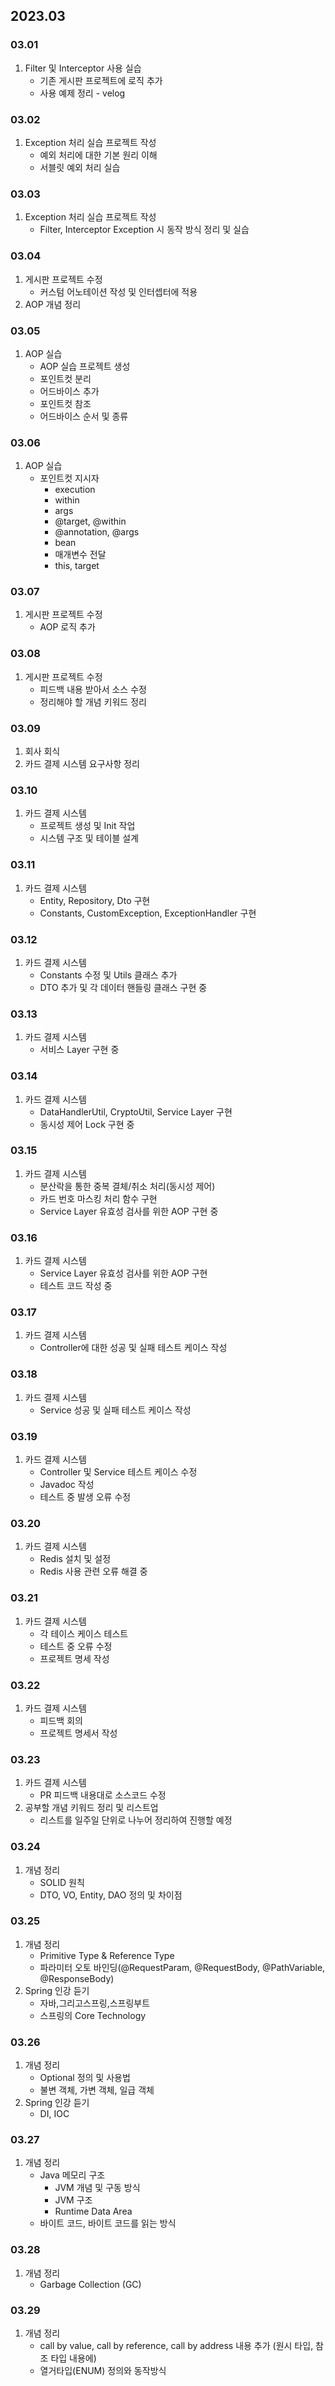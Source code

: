 ## 2023.03
### 03.01
1. Filter 및 Interceptor 사용 실습
   + 기존 게시판 프로젝트에 로직 추가
   + 사용 예제 정리 - velog
### 03.02
1. Exception 처리 실습 프로젝트 작성
   + 예외 처리에 대한 기본 원리 이해
   + 서블릿 예외 처리 실습
### 03.03
1. Exception 처리 실습 프로젝트 작성
   + Filter, Interceptor Exception 시 동작 방식 정리 및 실습
### 03.04
1. 게시판 프로젝트 수정
   + 커스텀 어노테이션 작성 및 인터셉터에 적용
2. AOP 개념 정리
### 03.05
1. AOP 실습
   + AOP 실습 프로젝트 생성
   + 포인트컷 분리
   + 어드바이스 추가
   + 포인트컷 참조
   + 어드바이스 순서 및 종류
### 03.06
1. AOP 실습
   + 포인트컷 지시자
     + execution
     + within
     + args
     + @target, @within
     + @annotation, @args
     + bean
     + 매개변수 전달
     + this, target
### 03.07
1. 게시판 프로젝트 수정
   + AOP 로직 추가
### 03.08
1. 게시판 프로젝트 수정
   + 피드백 내용 받아서 소스 수정
   + 정리해야 할 개념 키워드 정리
### 03.09
1. 회사 회식
2. 카드 결제 시스템 요구사항 정리
### 03.10
1. 카드 결제 시스템 
    + 프로젝트 생성 및 Init 작업
    + 시스템 구조 및 테이블 설계
### 03.11
1. 카드 결제 시스템
    + Entity, Repository, Dto 구현
    + Constants, CustomException, ExceptionHandler 구현
### 03.12
1. 카드 결제 시스템
    + Constants 수정 및 Utils 클래스 추가
    + DTO 추가 및 각 데이터 핸들링 클래스 구현 중
### 03.13
1. 카드 결제 시스템
    + 서비스 Layer 구현 중
### 03.14
1. 카드 결제 시스템
    + DataHandlerUtil, CryptoUtil, Service Layer 구현
    + 동시성 제어 Lock 구현 중
### 03.15
1. 카드 결제 시스템
    + 분산락을 통한 중복 결체/취소 처리(동시성 제어)
    + 카드 번호 마스킹 처리 함수 구현
    + Service Layer 유효성 검사를 위한 AOP 구현 중
### 03.16
1. 카드 결제 시스템
   + Service Layer 유효성 검사를 위한 AOP 구현
   + 테스트 코드 작성 중
### 03.17
1. 카드 결제 시스템
   + Controller에 대한 성공 및 실패 테스트 케이스 작성
### 03.18
1. 카드 결제 시스템
   + Service 성공 및 실패 테스트 케이스 작성
### 03.19
1. 카드 결제 시스템
   + Controller 및 Service 테스트 케이스 수정
   + Javadoc 작성
   + 테스트 중 발생 오류 수정
### 03.20
1. 카드 결제 시스템
   + Redis 설치 및 설정
   + Redis 사용 관련 오류 해결 중
### 03.21
1. 카드 결제 시스템
   + 각 테이스 케이스 테스트
   + 테스트 중 오류 수정
   + 프로젝트 명세 작성
### 03.22
1. 카드 결제 시스템
   + 피드백 회의
   + 프로젝트 명세서 작성
### 03.23
1. 카드 결제 시스템
   + PR 피드백 내용대로 소스코드 수정
2. 공부할 개념 키워드 정리 및 리스트업
   + 리스트를 일주일 단위로 나누어 정리하여 진행할 예정
### 03.24
1. 개념 정리
   + SOLID 원칙
   + DTO, VO, Entity, DAO 정의 및 차이점
### 03.25
1. 개념 정리
   + Primitive Type & Reference Type
   + 파라미터 오토 바인딩(@RequestParam, @RequestBody, @PathVariable, @ResponseBody)
2. Spring 인강 듣기
   + 자바,그리고스프링,스프링부트
   + 스프링의 Core Technology
### 03.26
1. 개념 정리
   + Optional 정의 및 사용법
   + 불변 객체, 가변 객체, 일급 객체
2. Spring 인강 듣기
   + DI, IOC
### 03.27
1. 개념 정리
   + Java 메모리 구조
      + JVM 개념 및 구동 방식
      + JVM 구조
      + Runtime Data Area
   + 바이트 코드, 바이트 코드를 읽는 방식
### 03.28
1. 개념 정리
   + Garbage Collection (GC)
### 03.29
1. 개념 정리
   + call by value, call by reference, call by address 내용 추가 (원시 타입, 참조 타입 내용에)
   + 열거타입(ENUM) 정의와 동작방식